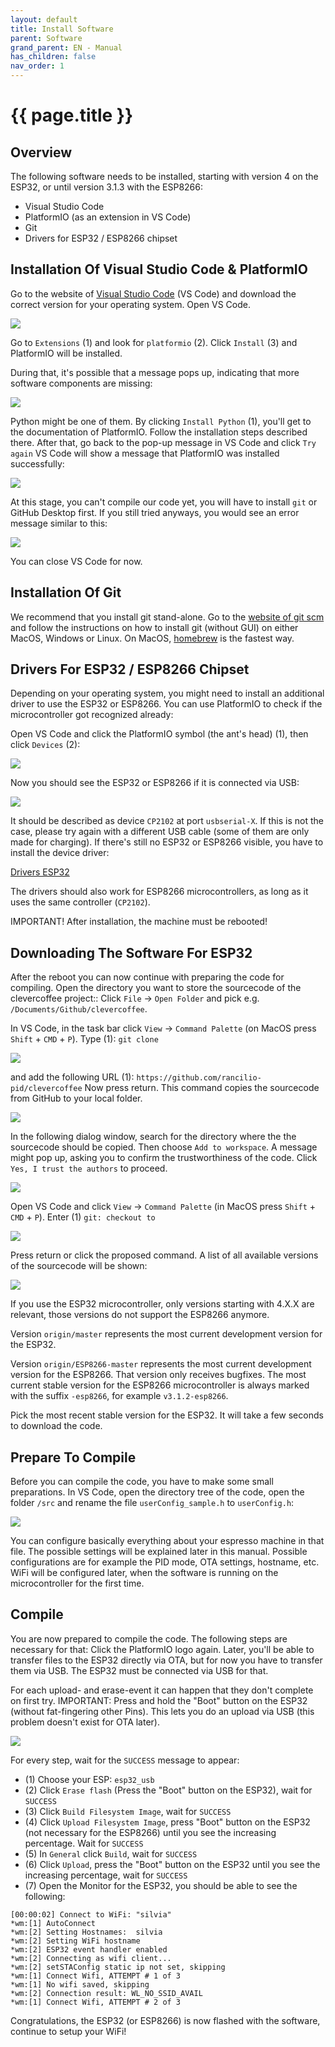 ```yaml
---
layout: default
title: Install Software
parent: Software
grand_parent: EN - Manual
has_children: false
nav_order: 1
---
```



# {{ page.title }}


## Overview

The following software needs to be installed, starting with version 4 on the ESP32, or until version 3.1.3 with the ESP8266:

* Visual Studio Code
* PlatformIO (as an extension in VS Code)
* Git
* Drivers for ESP32 / ESP8266 chipset


## Installation Of Visual Studio Code & PlatformIO

Go to the website of [Visual Studio Code](https://code.visualstudio.com/download) (VS Code) and download the correct version for your operating system.
Open VS Code.

![](../../img/software-part-I/softwareinstall/swinstall1.png)

Go to `Extensions` (1) and look for `platformio` (2). Click `Install` (3) and PlatformIO will be installed.

During that, it's possible that a message pops up, indicating that more software components are missing:

![](../../img/software-part-I/softwareinstall/swinstall2.png)

Python might be one of them. By clicking `Install Python` (1), you'll get to the documentation of PlatformIO. Follow the installation steps described there. After that, go back to the pop-up message in VS Code and click `Try again`
VS Code will show a message that PlatformIO was installed successfully:

![](../../img/software-part-I/softwareinstall/swinstall3.png)

At this stage, you can't compile our code yet, you will have to install `git` or GitHub Desktop first. If you still tried anyways, you would see an error message similar to this:

![](../../img/software-part-I/softwareinstall/swinstall4.png)

You can close VS Code for now.


## Installation Of Git
We recommend that you install git stand-alone. Go to the [website of git scm](https://git-scm.com/downloads) and follow the instructions on how to install git (without GUI) on either MacOS, Windows or Linux. On MacOS, [homebrew](https://brew.sh) is the fastest way.


## Drivers For ESP32 / ESP8266 Chipset
Depending on your operating system, you might need to install an additional driver to use the ESP32 or ESP8266. You can use PlatformIO to check if the microcontroller got recognized already:

Open VS Code and click the PlatformIO symbol (the ant's head) (1), then click `Devices` (2):

![](../../img/software-part-I/softwareinstall/swinstall7.png)

Now you should see the ESP32 or ESP8266 if it is connected via USB:

![](../../img/software-part-I/softwareinstall/swinstall8.png)

It should be described as device `CP2102` at port `usbserial-X`. If this is not the case, please try again with a different USB cable (some of them are only made for charging).
If there's still no ESP32 or ESP8266 visible, you have to install the device driver:

[Drivers ESP32](https://www.silabs.com/developers/usb-to-uart-bridge-vcp-drivers)

The drivers should also work for ESP8266 microcontrollers, as long as it uses the same controller (`CP2102`).

IMPORTANT! After installation, the machine must be rebooted!


## Downloading The Software For ESP32
After the reboot you can now continue with preparing the code for compiling.
Open the directory you want to store the sourcecode of the clevercoffee project:: Click `File` -> `Open Folder` and pick e.g. `/Documents/Github/clevercoffee`.

In VS Code, in the task bar click `View` -> `Command Palette` (on MacOS press `Shift` + `CMD` + `P`).
Type (1): `git clone`

![](../../img/software-part-I/softwareinstall/swinstall18.png)

and add the following URL (1):
`https://github.com/rancilio-pid/clevercoffee`
Now press return. This command copies the sourcecode from GitHub to your local folder.

![](../../img/software-part-I/softwareinstall/swinstall19.png)

In the following dialog window, search for the directory where the the sourcecode should be copied. Then choose `Add to workspace`.
A message might pop up, asking you to confirm the trustworthiness of the code. Click `Yes, I trust the authors` to proceed.

![](../../img/software-part-I/softwareinstall/swinstall20.png)

Open VS Code and click `View` -> `Command Palette` (in MacOS press `Shift` + `CMD` + `P`).
Enter (1) `git: checkout to`

![](../../img/software-part-I/softwareinstall/swinstall9.png)

Press return or click the proposed command. A list of all available versions of the sourcecode will be shown:

![](../../img/software-part-I/softwareinstall/swinstall10.png)

If you use the ESP32 microcontroller, only versions starting with 4.X.X are relevant, those versions do not support the ESP8266 anymore.

Version `origin/master` represents the most current development version for the ESP32.

Version `origin/ESP8266-master` represents the most current development version for the ESP8266. That version only receives bugfixes. The most current stable version for the ESP8266 microcontroller is always marked with the suffix `-esp8266`, for example `v3.1.2-esp8266`.

Pick the most recent stable version for the ESP32. It will take a few seconds to download the code.


##  Prepare To Compile

Before you can compile the code, you have to make some small preparations.
In VS Code, open the directory tree of the code, open the folder `/src` and rename the file `userConfig_sample.h` to `userConfig.h`:

![](../../img/software-part-I/softwareinstall/swinstall12.png)

You can configure basically everything about your espresso machine in that file. The possible settings will be explained later in this manual. Possible configurations are for example the PID mode, OTA settings, hostname, etc. WiFi will be configured later, when the software is running on the microcontroller for the first time.


##  Compile

You are now prepared to compile the code. The following steps are necessary for that:
Click the PlatformIO logo again. Later, you'll be able to transfer files to the ESP32 directly via OTA, but for now you have to transfer them via USB. The ESP32 must be connected via USB for that.

For each upload- and erase-event it can happen that they don't complete on first try.
IMPORTANT: Press and hold the "Boot" button on the ESP32 (without fat-fingering other Pins). This lets you do an upload via USB (this problem doesn't exist for OTA later).

![](../../img/software-part-I/softwareinstall/swinstall13.png)

For every step, wait for the `SUCCESS` message to appear:
* (1) Choose your ESP: `esp32_usb`
* (2) Click `Erase flash` (Press the "Boot" button on the ESP32), wait for `SUCCESS`
* (3) Click `Build Filesystem Image`, wait for `SUCCESS`
* (4) Click `Upload Filesystem Image`, press "Boot" button on the ESP32 (not necessary for the ESP8266) until you see the increasing percentage. Wait for `SUCCESS`
* (5) In `General` click `Build`, wait for `SUCCESS`
* (6) Click `Upload`, press the "Boot" button on the ESP32 until you see the increasing percentage, wait for `SUCCESS`
* (7) Open the Monitor for the ESP32, you should be able to see the following:

```
[00:00:02] Connect to WiFi: "silvia"
*wm:[1] AutoConnect
*wm:[2] Setting Hostnames:  silvia
*wm:[2] Setting WiFi hostname
*wm:[2] ESP32 event handler enabled
*wm:[2] Connecting as wifi client...
*wm:[2] setSTAConfig static ip not set, skipping
*wm:[1] Connect Wifi, ATTEMPT # 1 of 3
*wm:[1] No wifi saved, skipping
*wm:[2] Connection result: WL_NO_SSID_AVAIL
*wm:[1] Connect Wifi, ATTEMPT # 2 of 3
```

Congratulations, the ESP32 (or ESP8266) is now flashed with the software, continue to setup your WiFi!
